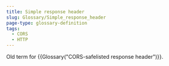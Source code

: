```yaml
---
title: Simple response header
slug: Glossary/Simple_response_header
page-type: glossary-definition
tags:
  - CORS
  - HTTP
---
```


Old term for {{Glossary("CORS-safelisted response header")}}.
